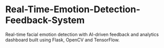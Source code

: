 # Real-Time-Emotion-Detection-Feedback-System
Real-time facial emotion detection with AI-driven feedback and analytics dashboard built using Flask, OpenCV and TensorFlow.
